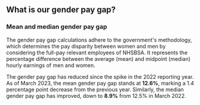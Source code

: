 ## What is our gender pay gap?

### Mean and median gender pay gap

The gender pay gap calculations adhere to the government's methodology, which determines the pay disparity between women and men by considering the full-pay relevant employees of NHSBSA. It represents the percentage difference between the average (mean) and midpoint (median) hourly earnings of men and women.

The gender pay gap has reduced since the spike in the 2022 reporting year. As of March 2023, the mean gender pay gap stands at __12.6%__, marking a 1.4 percentage point decrease from the previous year. Similarly, the median gender pay gap has improved, down to __8.9%__ from 12.5% in March 2022.
